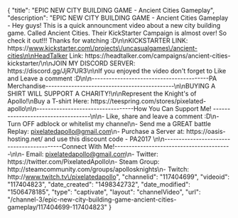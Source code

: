 {
    "title": "EPIC NEW CITY BUILDING GAME - Ancient Cities Gameplay",
    "description": "EPIC NEW CITY BUILDING GAME - Ancient Cities Gameplay - Hey guys!  This is a quick announcment video about a new city building game.  Called Ancient Cities.  Their KickStarter Campaign is almost over!  So check it out!!! Thanks for watching :D\n\nKICKSTARTER LINK: https:\/\/www.kickstarter.com\/projects\/uncasualgames\/ancient-cities\n\nHeadTalker Link: https:\/\/headtalker.com\/campaigns\/ancient-cities-kickstarter\/\n\nJOIN MY DISCORD SERVER: https:\/\/discord.gg\/JjR7UR3\n\nIf you enjoyed the video don't forget to Like and Leave a comment :D\n\n-----------------------------------------PA Merchandise---------------------------------------------\n\nBUYING A SHIRT WILL SUPPORT A CHARITY!\n\nRepresent the Knight's of Apollo!\nBuy a T-shirt Here: https:\/\/teespring.com\/stores\/pixelated-apollo\n\n----------------------------------How You Can Support Me! -----------------------------------\n\n- Like, share and leave a comment :D\n- Turn OFF adblock or whitelist my channel\n- Send me a GREAT battle Replay: pixelatedapollo@gmail.com\n- Purchase a Server at: https:\/\/oasis-hosting.net\/ and use this discount code - PA2017 \n\n------------------------------------------Connect With Me!-----------------------------------------\n\n- Email: pixelatedapollo@gmail.com\n- Twitter: https:\/\/twitter.com\/PixelatedApollo\n- Steam Group:  http:\/\/steamcommunity.com\/groups\/apollosknights\n- Twitch: http:\/\/www.twitch.tv\/pixelatedapollo",
    "channelid": "117404699",
    "videoid": "117404823",
    "date_created": "1498342732",
    "date_modified": "1506478185",
    "type": "captivate",
    "layout": "channelVideo",
    "url": "\/channel-3\/epic-new-city-building-game-ancient-cities-gameplay\/117404699-117404823"
}